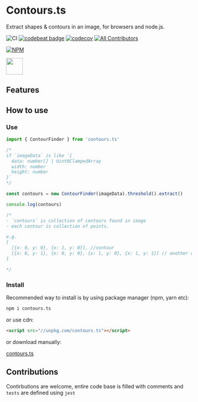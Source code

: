 # Contours.ts

Extract shapes & contours in an image, for browsers and node.js.

![CI](https://github.com/mubaidr/contours.ts/workflows/CI/badge.svg)
[![codebeat badge](https://codebeat.co/badges/0c5399f3-60d7-466f-b87d-94dcc0b47d9f)](https://codebeat.co/projects/github-com-mubaidr-contours-ts-master)
[![codecov](https://codecov.io/gh/mubaidr/contours.ts/branch/master/graph/badge.svg?token=3SJIBJ1679)](https://codecov.io/gh/mubaidr/contours.ts)
[![All Contributors](https://img.shields.io/badge/all_contributors-1-orange.svg?style=flat-square)](#contributors)

[![NPM](https://nodei.co/npm/contours.ts.png)](https://nodei.co/npm/contours.ts/)

<a href="https://patreon.com/mubaidr">
  <img src="https://c5.patreon.com/external/logo/become_a_patron_button@2x.png" height="45">
</a>

## Features

## How to use

### Use

```ts
import { ContourFinder } from 'contours.ts'

/*
if `imageData` is like `{
  data: number[] | Uint8ClampedArray
  width: number
  height: number
}`
*/

const contours = new ContourFinder(imageData).threshold().extract()

console.log(contours)

/*
- `contours` is collection of contours found in image
- each contour is collection of points.

e.g.
[
  [{x: 0, y: 0}, {x: 1, y: 0}], //contour
  [{x: 0, y: 1}, {x: 0, y: 0}, {x: 1, y: 0}, {x: 1, y: 1}] // another contour
]

*/
```

### Install

Recommended way to install is by using package manager (npm, yarn etc):

```bash
npm i contours.ts
```

or use cdn:

```html
<script src="//unpkg.com/contours.ts"></script>
```

or download manually:

[contours.ts](https://unpkg.com/contours.ts)

## Contributions

Contirbutions are welcome, entire code base is filled with comments and `tests` are defined using `jest`
